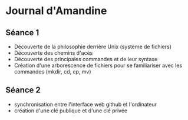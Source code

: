 # Journal d'Amandine
## Séance 1

- Découverte de la philosophie derrière Unix (système de fichiers)
- Découverte des chemins d'acès
- Découverte des principales commandes et de leur syntaxe
- Création d'une arborescence de fichiers pour se familiariser avec les commandes (mkdir, cd, cp, mv)


## Séance 2

- synchronisation entre l'interface web github et l'ordinateur
- création d'une clé publique et d'une clé privée
